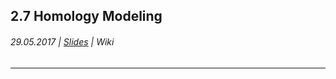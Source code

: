 ## 2.7 Homology Modeling

###### 29.05.2017 \| [Slides](https://www.rostlab.org/sites/default/files/fileadmin/teaching/SoSe17/PP1CS/20170629_PP1_secstruc_pred.pdf) \| Wiki

---




